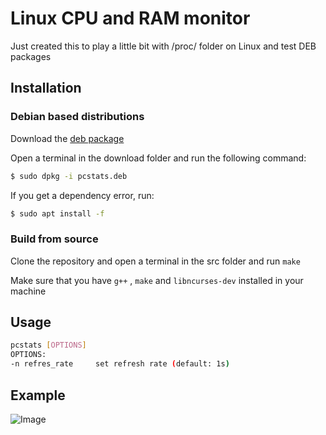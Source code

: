 # Linux CPU and RAM monitor
Just created this to play a little bit with /proc/ folder on Linux and test DEB packages
## Installation
### Debian based distributions 
Download the [deb package](https://github.com/001roc20/pcstats/releases)

Open a terminal in the download folder and run the following command:
```bash
$ sudo dpkg -i pcstats.deb
```
If you get a dependency error, run:
```bash
$ sudo apt install -f
```
### Build from source
Clone the repository and open a terminal in the src folder and run ```make```

Make sure that you have ```g++``` , ```make``` and ```libncurses-dev``` installed in your machine
## Usage
```bash
pcstats [OPTIONS]
OPTIONS:
-n refres_rate     set refresh rate (default: 1s)
```
## Example
![Image](https://user-images.githubusercontent.com/58912154/106855666-99326180-66bd-11eb-8d1f-fc9ce88c743c.png)
